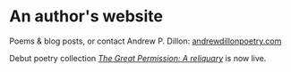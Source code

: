 # An author's website

Poems & blog posts, or contact Andrew P. Dillon: [andrewdillonpoetry.com](https://andrewdillonpoetry.com)

Debut poetry collection *[The Great Permission: A reliquary](https://thegreatpermission.com)* is now live.

